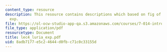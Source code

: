 ```yaml
---
content_type: resource
description: This resource contains descriptions which based on fig of lec4 luria
  exp.
file: https://ol-ocw-studio-app-qa.s3.amazonaws.com/courses/7-014-introductory-biology-spring-2005/8adb7177e5c24644d0fbc71c0c33155d_lec4_luria_exp.pdf
file_type: application/pdf
resourcetype: Document
title: lec4_luria_exp.pdf
uid: 8adb7177-e5c2-4644-d0fb-c71c0c33155d
---
```

